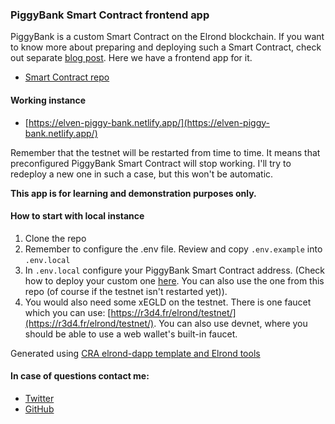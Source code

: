 ### PiggyBank Smart Contract frontend app

PiggyBank is a custom Smart Contract on the Elrond blockchain. If you want to know more about preparing and deploying such a Smart Contract, check out separate [blog post](https://www.julian.io/articles/elrond-smart-contracts.html). Here we have a frontend app for it. 

- [Smart Contract repo](https://github.com/juliancwirko/elrond-simple-sc)

#### Working instance

- [https://elven-piggy-bank.netlify.app/](https://elven-piggy-bank.netlify.app/)

Remember that the testnet will be restarted from time to time. It means that preconfigured PiggyBank Smart Contract will stop working. I'll try to redeploy a new one in such a case, but this won't be automatic.

**This app is for learning and demonstration purposes only.**

#### How to start with local instance

1. Clone the repo
1. Remember to configure the .env file. Review and copy `.env.example` into `.env.local`
2. In `.env.local` configure your PiggyBank Smart Contract address. (Check how to deploy your custom one [here](https://www.julian.io/articles/elrond-smart-contracts.html). You can also use the one from this repo (of course if the testnet isn't restarted yet)).
3. You would also need some xEGLD on the testnet. There is one faucet which you can use: [https://r3d4.fr/elrond/testnet/](https://r3d4.fr/elrond/testnet/). You can also use devnet, where you should be able to use a web wallet's built-in faucet.
 
Generated using [CRA elrond-dapp template and Elrond tools](https://www.npmjs.com/package/cra-template-elrond-dapp)

 #### In case of questions contact me: 

 - [Twitter](https://twitter.com/JulianCwirko)
 - [GitHub](https://github.com/juliancwirko)
